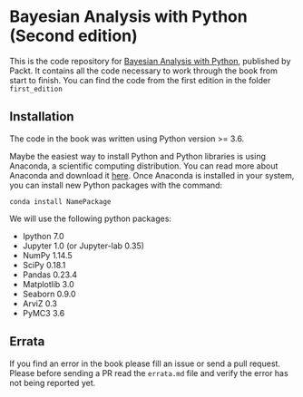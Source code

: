 # Bayesian Analysis with Python (Second edition)

This is the code repository for [Bayesian Analysis with Python](https://www.packtpub.com/big-data-and-business-intelligence/bayesian-analysis-python-second-edition), published by Packt. It contains all the code necessary to work through the book from start to finish. You can find the code from the first edition in the folder `first_edition`

## Installation

The code in the book was written using Python version >= 3.6.

Maybe the easiest way to install Python and Python libraries is using Anaconda, a scientific computing distribution. You can read more about Anaconda and 
download it [here](https://www.anaconda.com/download). Once Anaconda is installed in your system, you can install new Python packages with the command: 

```
conda install NamePackage
```

We will use the following python packages:

* Ipython 7.0
* Jupyter 1.0 (or Jupyter-lab 0.35)
* NumPy 1.14.5
* SciPy 0.18.1
* Pandas  0.23.4
* Matplotlib 3.0
* Seaborn 0.9.0
* ArviZ 0.3
* PyMC3 3.6

## Errata

If you find an error in the book please fill an issue or send a pull request. Please before sending a PR read the `errata.md` file and verify the error has not being reported yet.

